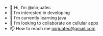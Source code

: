 - 👋 Hi, I’m @mirjuatec
- 👀 I’m interested in developing
- 🌱 I’m currently learning java
- 💞️ I’m looking to collaborate on cellular apps
- 📫 How to reach me mirjuatec@gmail.com

<!---
mirjuatec/mirjuatec is a ✨ special ✨ repository because its `README.md` (this file) appears on your GitHub profile.
You can click the Preview link to take a look at your changes.
--->
